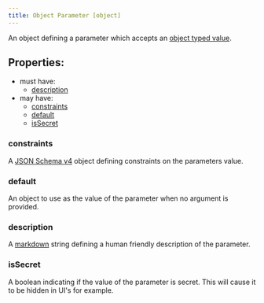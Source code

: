 ```yaml
---
title: Object Parameter [object]
---
```


An object defining a parameter which accepts an [object typed value](../../../../types/object.md).

## Properties:
- must have:
  - [description](#description)
- may have:
  - [constraints](#constraints)
  - [default](#default)
  - [isSecret](#issecret)

### constraints
A [JSON Schema v4](https://tools.ietf.org/html/draft-wright-json-schema-00) object defining constraints on the parameters value.

### default
An object to use as the value of the parameter when no argument is provided.

### description
A [markdown](../markdown.md) string defining a human friendly description of the parameter.

### isSecret
A boolean indicating if the value of the parameter is secret. This will cause it to be hidden in UI's for example. 
